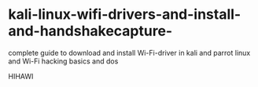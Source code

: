 # kali-linux-wifi-drivers-and-install-and-handshakecapture-
complete guide to download and install Wi-Fi-driver in kali and parrot linux and Wi-Fi hacking basics and dos


HIHAWI
